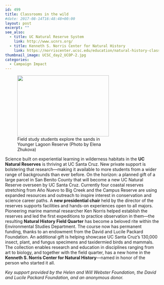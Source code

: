 ```yaml
---
id: 499
title: Classrooms in the wild
#date: 2017-08-14T16:48:48+00:00
layout: post
excerpt: ""
see_also:
  - title: UC Natural Reserve System
    link: http://www.ucnrs.org/
  - title: Kenneth S. Norris Center for Natural History
    link: https://norriscenter.ucsc.edu/education/natural-history-classes/nhfq/
thumbnail_image: UCSC_day2_UCOP-2.jpg
categories:
  - Campaign Impact
---
```

<figure id="attachment_545" style="width: 300px" class="wp-caption alignright"><img class="wp-image-545 size-medium" src="http://live-ucsc-giving.pantheonsite.io/wp-content/uploads/2017/08/UCSC_day2_UCOP-2-300x200.jpg" alt="" width="300" height="200" srcset="https://ucsc-giving.lndo.site/wp-content/uploads/2017/08/UCSC_day2_UCOP-2-300x200.jpg 300w, https://ucsc-giving.lndo.site/wp-content/uploads/2017/08/UCSC_day2_UCOP-2-768x512.jpg 768w, https://ucsc-giving.lndo.site/wp-content/uploads/2017/08/UCSC_day2_UCOP-2-1024x683.jpg 1024w" sizes="(max-width: 300px) 100vw, 300px" /><figcaption class="wp-caption-text">Field study students explore the sands in Younger Lagoon Reserve (Photo by Elena Zhukova)</figcaption></figure> 

Science built on experiential learning in wilderness habitats in the **UC Natural Reserves** is thriving at UC Santa Cruz. New private support is bolstering that research—making it available to more students from a wider range of backgrounds than ever before. On the horizon: a planned gift of a large parcel in San Benito County that will become a new UC Natural Reserve overseen by UC Santa Cruz. Currently four coastal reserves stretching from Año Nuevo to Big Creek and the Campus Reserve are using expanded resources and outreach to inspire interest in conservation and science career paths. A **new presidential chair** held by the director of the reserves supports facilities and hands-on experiences open to all majors. Pioneering marine mammal researcher Ken Norris helped establish the reserves and led the first expeditions to practice observation in them—the resulting **Natural History Field Quarter** has become a beloved rite within the Environmental Studies Department. The course now has permanent funding, thanks to an endowment from the David and Lucile Packard Foundation. An additional gift is helping showcase UC Santa Cruz’s 130,000 insect, plant, and fungus specimens and taxidermied birds and mammals. The collection enables research and education in disciplines ranging from art to biology, and together with the field quarter, has a new home in the **Kenneth S. Norris Center for Natural History**—named in honor of the person who started it all.

_Key support provided by the Helen and Will Webster Foundation, the David and Lucile Packard Foundation, and an anonymous donor._
